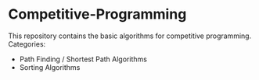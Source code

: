 # Competitive-Programming
This repository contains the basic algorithms for competitive programming.
Categories:
  - Path Finding / Shortest Path Algorithms
  - Sorting Algorithms
